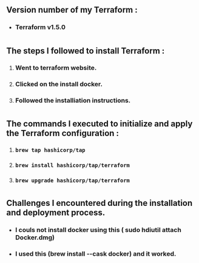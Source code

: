 ## Version number of my Terraform :

- ### Terraform v1.5.0

#

## The steps I followed to install Terraform :

1.  ### Went to terraform website.
2.  ### Clicked on the install docker.
3.  ### Followed the installiation instructions.

#

## The commands I executed to initialize and apply the Terraform configuration :

1. ### `brew tap hashicorp/tap`
2. ### `brew install hashicorp/tap/terraform`
3. ### `brew upgrade hashicorp/tap/terraform`

#

## Challenges I encountered during the installation and deployment process.

- ### I couls not install docker using this ( sudo hdiutil attach Docker.dmg)
- ### I used this (brew install --cask docker) and it worked.
